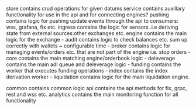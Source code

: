 
store contains crud operations for given datums
service contains auxillary functionality for use in the api and for connecting engines?
pushing contains logic for pushing update events through the api to consumers: wss, grafana, fix etc.
ingress contains the logic for sensors .i.e deriving state from external sources:other exchanges etc.
engine contains the main logic for the exchange
    - audit contains logic to check balances etc. sum up correctly with wallets ~ configurable time
    - broker contains logic for managing events/orders etc. that are not part of the engine i.e. stop orders
    - core contains the main matching engine/orderbook logic
    - deleverage contains the main adl queue and deleverage logic
    - funding contains the worker that executes funding operations
    - index contains the index derivation worker
    - liquidation contains logic for the main liquidation engine.

common contains common logic
api contains the api methods for fix, grpc, rest and wss etc.
analytics contains the main monitoring function for all functionality